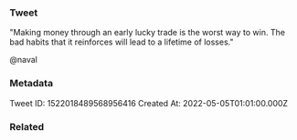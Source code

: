 ### Tweet
"Making money through an early lucky trade is the worst way to win. The bad habits that it reinforces will lead to a lifetime of losses." 

@naval

### Metadata
Tweet ID: 1522018489568956416
Created At: 2022-05-05T01:01:00.000Z

### Related

